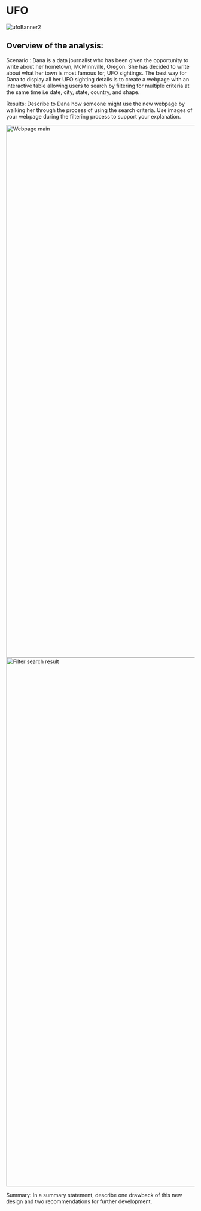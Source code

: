 # UFO

![ufoBanner2](https://user-images.githubusercontent.com/81998045/124376387-c9822a00-dc74-11eb-8e1d-f5520c2fe98a.png)


## Overview of the analysis:
Scenario : Dana is a data journalist who has been given the opportunity to write about her hometown, McMinnville, Oregon. She has decided to write about what her town is most famous for, UFO sightings. The best way for Dana to display all her UFO sighting details is to create a webpage with an interactive table allowing users to search by filtering for multiple criteria at the same time i.e date, city, state, country, and shape.


Results: Describe to Dana how someone might use the new webpage by walking her through the process of using the search criteria. Use images of your webpage during the filtering process to support your explanation.



<img width="1424" alt="Webpage main" src="https://user-images.githubusercontent.com/81998045/124375206-ffbcab00-dc6e-11eb-984e-583bac89ca4c.png">



<img width="1414" alt="Filter search result" src="https://user-images.githubusercontent.com/81998045/124375229-2c70c280-dc6f-11eb-89c7-5b27d29d893c.png">







Summary: In a summary statement, describe one drawback of this new design and two recommendations for further development.
